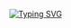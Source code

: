 [![Typing SVG](https://readme-typing-svg.demolab.com?font=Fira+Code&size=30&pause=1000&color=46F7E1&center=%E5%81%87&vCenter=%E5%81%87&repeat=%E7%9C%9F&random=%E5%81%87&width=435&lines=%E5%8D%81%E5%B9%B4OI%E4%B8%80%E5%9C%BA%E7%A9%BA%EF%BC%8C%E4%B8%8D%E5%BC%80long+long%E8%A7%81%E7%A5%96%E5%AE%97;HZJ1007;HzjzH)](https://git.io/typing-svg)
